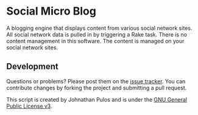 Social Micro Blog
=================

A blogging engine that displays content from various social network sites.  All social network data is pulled in by triggering a Rake task.  There is no content management in this software.  The content is managed on your social network sites.

Development
-----------

Questions or problems? Please post them on the [issue tracker](https://github.com/MissionalDigerati/vts_web_interface/issues). You can contribute changes by forking the project and submitting a pull request.

This script is created by Johnathan Pulos and is under the [GNU General Public License v3](http://www.gnu.org/licenses/gpl-3.0-standalone.html).